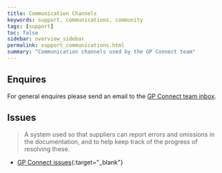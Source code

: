 ```yaml
---
title: Communication Channels
keywords: support, communications, community 
tags: [support]
toc: false
sidebar: overview_sidebar
permalink: support_communications.html
summary: "Communication channels used by the GP Connect team"
---
```


## Enquires

For general enquires please send an email to the [GP Connect team inbox](mailto:gpconnect@nhs.net).

## Issues

> A system used so that suppliers can report errors and omissions in the documentation, and to help keep track of the progress of resolving these.

- [GP Connect issues](https://github.com/nhsconnect/gpconnect/issues){:target="_blank"}


